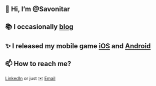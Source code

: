 ## 👋 Hi, I’m @Savonitar

## 📚 I occasionally [blog][0]

## ✨ I released my mobile game [iOS][1] and [Android][2]

## 📫 How to reach me?

[LinkedIn][3] or just ✉️ [Email](mailto:savonitar@gmail.com)

[0]: https://medium.com/@savonitar
[1]: https://apps.apple.com/ci/app/green-heat/id1561470728?l=en&platform=iphone
[2]: https://play.google.com/store/apps/details?id=com.cupofgames.greenheat.android&hl=en&gl=US
[3]: https://www.linkedin.com/in/alexandersavonin/?locale=en_US

